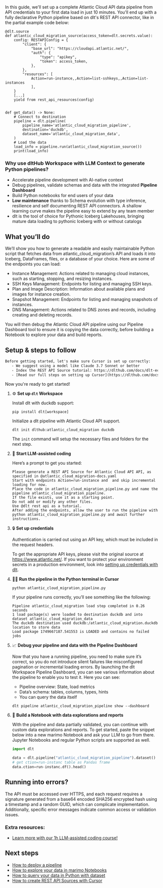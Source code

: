 In this guide, we'll set up a complete Atlantic Cloud API data pipeline from API credentials to your first data load in just 10 minutes. You'll end up with a fully declarative Python pipeline based on dlt's REST API connector, like in the partial example code below:

```python-outcome
@dlt.source
def atlantic_cloud_migration_source(access_token=dlt.secrets.value):
    config: RESTAPIConfig = {
        "client": {
            "base_url": "https://cloudapi.atlantic.net/",
            "auth": {
                "type": "apikey",
                "token": access_token,
            },
        },
        "resources": [
            Action=run-instance,,Action=list-sshkeys,,Action=list-instances
            ],
    }
    [...]
    yield from rest_api_resources(config)


def get_data() -> None:
    # Connect to destination
    pipeline = dlt.pipeline(
        pipeline_name='atlantic_cloud_migration_pipeline',
        destination='duckdb',
        dataset_name='atlantic_cloud_migration_data', 
    )
    # Load the data
    load_info = pipeline.run(atlantic_cloud_migration_source())
    print(load_info) 
```

### Why use dltHub Workspace with LLM Context to generate Python pipelines?

- Accelerate pipeline development with AI-native context
- Debug pipelines, validate schemas and data with the integrated **Pipeline Dashboard**
- Build Python notebooks for end users of your data
- **Low maintenance** thanks to Schema evolution with type inference, resilience and self documenting REST API connectors. A shallow learning curve makes the pipeline easy to extend by any team member
- dlt is the tool of choice for Pythonic Iceberg Lakehouses, bringing mature data loading to pythonic Iceberg with or without catalogs

## What you’ll do

We’ll show you how to generate a readable and easily maintainable Python script that fetches data from atlantic_cloud_migration’s API and loads it into Iceberg, DataFrames, files, or a database of your choice. Here are some of the endpoints you can load:

- Instance Management: Actions related to managing cloud instances, such as starting, stopping, and resizing instances.
- SSH Keys Management: Endpoints for listing and managing SSH keys.
- Plan and Image Description: Information about available plans and images for instance creation.
- Snapshot Management: Endpoints for listing and managing snapshots of instances.
- DNS Management: Actions related to DNS zones and records, including creating and deleting records.

You will then debug the Atlantic Cloud API pipeline using our Pipeline Dashboard tool to ensure it is copying the data correctly, before building a Notebook to explore your data and build reports.

## Setup & steps to follow

```default
Before getting started, let's make sure Cursor is set up correctly:
   - We suggest using a model like Claude 3.7 Sonnet or better
   - Index the REST API Source tutorial: https://dlthub.com/docs/dlt-ecosystem/verified-sources/rest_api/ and add it to context as **@dlt rest api**
   - [Read our full steps on setting up Cursor](https://dlthub.com/docs/dlt-ecosystem/llm-tooling/cursor-restapi#23-configuring-cursor-with-documentation)
```

Now you're ready to get started!

1. ⚙️ **Set up `dlt` Workspace**
    
    Install dlt with duckdb support:
    ```shell
    pip install dlt[workspace]
    ```

    Initialize a dlt pipeline with Atlantic Cloud API support.
    ```shell
    dlt init dlthub:atlantic_cloud_migration duckdb
    ```

    The `init` command will setup the necessary files and folders for the next step.
    
2. 🤠 **Start LLM-assisted coding**
    
    Here’s a prompt to get you started:
    
    ```prompt
    Please generate a REST API Source for Atlantic Cloud API API, as specified in @atlantic_cloud_migration-docs.yaml 
    Start with endpoints Action=run-instance and  and skip incremental loading for now. 
    Place the code in atlantic_cloud_migration_pipeline.py and name the pipeline atlantic_cloud_migration_pipeline. 
    If the file exists, use it as a starting point. 
    Do not add or modify any other files. 
    Use @dlt rest api as a tutorial. 
    After adding the endpoints, allow the user to run the pipeline with python atlantic_cloud_migration_pipeline.py and await further instructions.
    ```

    
3. 🔒 **Set up credentials** 
    
    Authentication is carried out using an API key, which must be included in the request headers.
    
    To get the appropriate API keys, please visit the original source at https://www.atlantic.net/.
    If you want to protect your environment secrets in a production environment, look into [setting up credentials with dlt](https://dlthub.com/docs/walkthroughs/add_credentials).
    
4. 🏃‍♀️ **Run the pipeline in the Python terminal in Cursor**
    
    ```shell
    python atlantic_cloud_migration_pipeline.py
    ```
    
    If your pipeline runs correctly, you’ll see something like the following:
    
    ```shell
    Pipeline atlantic_cloud_migration load step completed in 0.26 seconds
    1 load package(s) were loaded to destination duckdb and into dataset atlantic_cloud_migration_data
    The duckdb destination used duckdb:/atlantic_cloud_migration.duckdb location to store data
    Load package 1749667187.541553 is LOADED and contains no failed jobs
    ```
    
5. 📈 **Debug your pipeline and data with the Pipeline Dashboard**

    Now that you have a running pipeline, you need to make sure it’s correct, so you do not introduce silent failures like misconfigured pagination or incremental loading errors. By launching the dlt Workspace Pipeline Dashboard, you can see various information about the pipeline to enable you to test it. Here you can see:
    - Pipeline overview: State, load metrics
    - Data’s schema: tables, columns, types, hints
    - You can query the data itself
    
    ```shell
    dlt pipeline atlantic_cloud_migration_pipeline show --dashboard
    ```
    
6. 🐍 **Build a Notebook with data explorations and reports**

    With the pipeline and data partially validated, you can continue with custom data explorations and reports. To get started, paste the snippet below into a new marimo Notebook and ask your LLM to go from there. Jupyter Notebooks and regular Python scripts are supported as well.

    
    ```python
    import dlt

   data = dlt.pipeline("atlantic_cloud_migration_pipeline").dataset()
   # get ction=run-instanc table as Pandas frame
   data.ction=run-instanc.df().head()
    ```

## Running into errors?

The API must be accessed over HTTPS, and each request requires a signature generated from a base64 encoded SHA256 encrypted hash using a timestamp and a random GUID, which can complicate implementation. Additionally, specific error messages indicate common access or validation issues.

### Extra resources:

- [Learn more with our 1h LLM-assisted coding course!](https://www.youtube.com/watch?v=GGid70rnJuM)

## Next steps

- [How to deploy a pipeline](https://dlthub.com/docs/walkthroughs/deploy-a-pipeline)
- [How to explore your data in marimo Notebooks](https://dlthub.com/docs/general-usage/dataset-access/marimo)
- [How to query your data in Python with dataset](https://dlthub.com/docs/general-usage/dataset-access/dataset)
- [How to create REST API Sources with Cursor](https://dlthub.com/docs/dlt-ecosystem/llm-tooling/cursor-restapi)